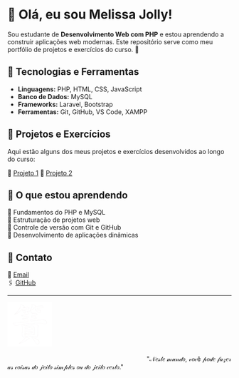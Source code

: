 # 🥀 Olá, eu sou Melissa Jolly!

Sou estudante de **Desenvolvimento Web com PHP** e estou aprendendo a construir aplicações web modernas. Este repositório serve como meu portfólio de projetos e exercícios do curso. 🎀

## 🔻 Tecnologias e Ferramentas
- **Linguagens:** PHP, HTML, CSS, JavaScript
- **Banco de Dados:** MySQL
- **Frameworks:** Laravel, Bootstrap
- **Ferramentas:** Git, GitHub, VS Code, XAMPP

## 🔻 Projetos e Exercícios
Aqui estão alguns dos meus projetos e exercícios desenvolvidos ao longo do curso:

🔺 [Projeto 1](https://github.com/jo0lly)
🔺 [Projeto 2](https://github.com/jo0lly/NossoProjeto) 
<!--🔺 [Projeto 3](https://github.com/seu-usuario/projeto-3) - Breve descrição do projeto. -->

## 🔻 O que estou aprendendo
🔺 Fundamentos do PHP e MySQL  
🔺 Estruturação de projetos web  
🔺 Controle de versão com Git e GitHub  
🔺 Desenvolvimento de aplicações dinâmicas  

## 🔻 Contato
📩 [Email](melissanepomuceno09@gmail.com.br)  
🖇️ [GitHub](https://github.com/jo0lly)  

---
![honestidade](https://github.com/jo0lly/jo0lly/blob/main/images%20(1).png?raw=true)


ㅤㅤㅤㅤㅤㅤㅤㅤㅤㅤㅤㅤㅤㅤㅤㅤㅤㅤㅤㅤㅤㅤㅤㅤ "𝒩𝑒𝓈𝓉𝑒 𝓂𝓊𝓃𝒹𝑜, 𝓋𝑜𝒸ê 𝓅𝑜𝒹𝑒 𝒻𝒶𝓏𝑒𝓇 𝒶𝓈 𝒸𝑜𝒾𝓈𝒶𝓈 𝒹𝑜 𝒿𝑒𝒾𝓉𝑜 𝓈𝒾𝓂𝓅𝓁𝑒𝓈 𝑜𝓊 𝒹𝑜 𝒿𝑒𝒾𝓉𝑜 𝒸𝑒𝓇𝓉𝑜."
